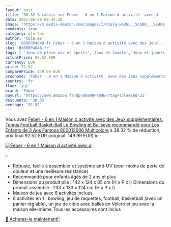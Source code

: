 ```yaml
---
layout: post
title: '38.32 % rabais sur Feber - 6 en 1 Maison d activité  avec d'
date: 2021-06-28 09:44:28
image: 'https://m.media-amazon.com/images/I/41alq-wnJNL._SL500_._SL400_.jpg'
comments: true
category: ofertas
author: 'tole.es'
slug: 'B08RRP484B-fr Feber - 6 en 1 Maison d activité avec des Jeux...'
sku: 'B08RRP484B-fr'
tags: [ 'Jeux de plein air et sports','Jeux et Jouets','Jeux et jouets','Maisons de jardin','feber', ]
actualPrice: 92.52 EUR
currency: EUR
price: 92.52
comparePrice: 149.99 EUR
prodname: 'Feber - 6 en 1 Maison d activité  avec des Jeux supplémentaires: Tennis  Football  Basket-Ball  Le Bowling et Bullseye  recommandé pour Les Enfants de 3 Ans  Famosa 800012606  Multicolore'
country: 'fr'
flag: '🇫🇷'
brand: 'Feber'
buyurl: 'https://www.amazon.fr/dp/B08RRP484B/?tag=tolees0d-21'
descuento: '38.32'
average: '92.52'
---
```


Vous avez [Feber - 6 en 1 Maison d activité  avec des Jeux supplémentaires: Tennis  Football  Basket-Ball  Le Bowling et Bullseye  recommandé pour Les Enfants de 3 Ans  Famosa 800012606  Multicolore](https://www.amazon.fr/dp/B08RRP484B/?tag=tolees0d-21)  à  38.32 % de réduction, prix final  92.52 EUR (original: 149.99 EUR) ici:

[![Feber - 6 en 1 Maison d activité  avec d](https://m.media-amazon.com/images/I/41alq-wnJNL._SL500_._SL400_.jpg)](https://www.amazon.fr/dp/B08RRP484B/?tag=tolees0d-21)

ℹ️:

- Robuste, facile à assembler et système anti-UV (pour moins de perte de couleur et une meilleure résistance)
- Recommandé pour enfants âgés de 2 ans et plus
- Dimensions du produit plié : 142 x 124 x 85 cm (H x P x l) Dimensions du produit assemblé : 233 x 133 x 124 cm (H x P x l)
- Maison de jeu avec 6 activités inclues
- 6 activités en 1 : bowling, jeu de raquettes, football, basketball (avec un panier réglable), un jeu de cible avec balles en Velcro et jeu avec la maison elle-même Tous les accessoires sont inclus

[🛒 Achetez-le maintenant!!](https://www.amazon.fr/dp/B08RRP484B/?tag=tolees0d-21)
